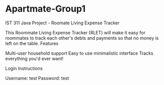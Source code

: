 # Apartmate-Group1
IST 311 Java Project - Roomate Living Expense Tracker

This Roommate Living Expense Tracker (RLET) will make it easy for roommates to track each other's debts and payments so that no money is left on the table.
Features

   Multi-user household support
   Easy to use minimalistic interface
   Tracks everything you'd ever want!

Login Instructions

   Username: test
   Password: test
